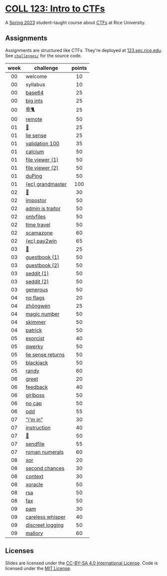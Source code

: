 # [COLL 123: Intro to CTFs](https://canvas.rice.edu/courses/55235)

A [Spring 2023](https://courses.rice.edu/courses/courses/!SWKSCAT.cat?p_action=COURSE&p_term=202320&p_crn=24405) student-taught course about [CTFs](https://sec.rice.edu/) at Rice University.

## Assignments

Assignments are structured like CTFs. They're deployed at [123.sec.rice.edu](https://123.sec.rice.edu). See [`challenges/`](./challenges) for the source code.

| week  | challenge                                                   | points |
| :---: | ----------------------------------------------------------- | :----: |
|  00   | welcome                                                     |   10   |
|  00   | syllabus                                                    |   10   |
|  00   | [base64](./challenges/01-intro/base64)                      |   25   |
|  00   | [big ints](./challenges/01-intro/big-ints)                  |   25   |
|  00   | [🕸️🐈](./challenges/01-intro/nc)                              |   25   |
|  00   | [remote](./challenges/01-intro/remote)                      |   50   |
|  01   | [🍪](./challenges/02-web/cookie)                             |   25   |
|  01   | [lie sense](./challenges/02-web/lie-sense)                  |   25   |
|  01   | [validation 100](./challenges/02-web/validation-100)        |   35   |
|  01   | [calcium](./challenges/02-web/calcium)                      |   50   |
|  01   | [file viewer (1)](./challenges/02-web/file-viewer-1)        |   50   |
|  01   | [file viewer (2)](./challenges/02-web/file-viewer-2)        |   50   |
|  01   | [duPing](./challenges/02-web/duping)                        |   50   |
|  01   | [(ec) grandmaster](./challenges/02-web/grandmaster)         |  100   |
|  02   | [🔎](./challenges/02-web/search)                             |   30   |
|  02   | [impostor](./challenges/02-web/impostor)                    |   50   |
|  02   | [admin is traitor](./challenges/02-web/admin-is-traitor)    |   50   |
|  02   | [onlyfiles](./challenges/02-web/onlyfiles)                  |   50   |
|  02   | [time travel](./challenges/02-web/time-travel)              |   50   |
|  02   | [scamazone](./challenges/02-web/scamazone)                  |   60   |
|  02   | [(ec) pay2win](./challenges/02-web/pay2win)                 |   65   |
|  03   | [📸](./challenges/02-web/screenshot)                         |   25   |
|  03   | [guestbook (1)](./challenges/02-web/guestbook-1)            |   50   |
|  03   | [guestbook (2)](./challenges/02-web/guestbook-2)            |   50   |
|  03   | [seddit (1)](./challenges/02-web/seddit-1)                  |   50   |
|  03   | [seddit (2)](./challenges/02-web/seddit-2)                  |   50   |
|  03   | [generous](./challenges/02-web/generous)                    |   50   |
|  04   | [no flags](./challenges/03-rev/no-flags)                    |   20   |
|  04   | [zhōngwén](./challenges/03-rev/zhongwen)                    |   25   |
|  04   | [magic number](./challenges/03-rev/magic-number)            |   50   |
|  04   | [skimmer](./challenges/03-rev/skimmer)                      |   50   |
|  04   | [patrick](./challenges/03-rev/patrick)                      |   50   |
|  05   | [exorcist](./challenges/03-rev/exorcist)                    |   40   |
|  05   | [qwerky](./challenges/03-rev/qwerky)                        |   50   |
|  05   | [lie sense returns](./challenges/03-rev/lie-sense-returns)  |   50   |
|  05   | [blackjack](./challenges/03-rev/blackjack)                  |   50   |
|  05   | [randy](./challenges/03-rev/randy)                          |   60   |
|  06   | [greet](./challenges/04-pwn/greet)                          |   20   |
|  06   | [feedback](./challenges/04-pwn/feedback)                    |   40   |
|  06   | [girlboss](./challenges/04-pwn/girlboss)                    |   50   |
|  06   | [no cap](./challenges/04-pwn/no-cap)                        |   50   |
|  06   | [odd](./challenges/04-pwn/odd)                              |   55   |
|  07   | ["i'm in"](./challenges/04-pwn/im-in)                       |   30   |
|  07   | [instruction](./challenges/04-pwn/instruction)              |   40   |
|  07   | [🛝](./challenges/04-pwn/slide)                              |   50   |
|  07   | [sendfile](./challenges/04-pwn/sendfile)                    |   55   |
|  07   | [roman numerals](./challenges/04-pwn/roman-numerals)        |   60   |
|  08   | [xor](./challenges/05-crypto/xor)                           |   20   |
|  08   | [second chances](./challenges/05-crypto/second-chances)     |   30   |
|  08   | [context](./challenges/05-crypto/context)                   |   30   |
|  08   | [xoracle](./challenges/05-crypto/xoracle)                   |   50   |
|  08   | [rsa](./challenges/05-crypto/pow)                           |   50   |
|  08   | [fax](./challenges/05-crypto/fax)                           |   50   |
|  09   | [pam](./challenges/05-crypto/pam)                           |   30   |
|  09   | [careless whisper](./challenges/05-crypto/careless-whisper) |   40   |
|  09   | [discreet logging](./challenges/05-crypto/dlog)             |   50   |
|  09   | [mallory](./challenges/05-crypto/mallory)                   |   60   |

## Licenses

Slides are licensed under the [CC-BY-SA 4.0 International License](./LICENSE-CC-BY-SA). Code is licensed under the [MIT License](./LICENSE-MIT).
